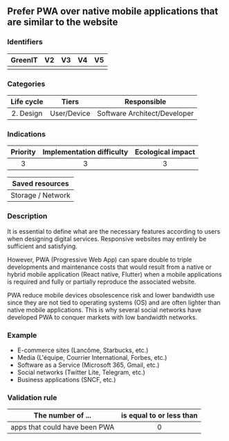 ## Prefer PWA over native mobile applications that are similar to the website

### Identifiers

| GreenIT | V2  | V3  | V4  | V5  |
| :-----: | :-: | :-: | :-: | :-: |
|         |     |     |     |     |

### Categories

| Life cycle |    Tiers    |         Responsible          |
| :--------: | :---------: | :--------------------------: |
| 2. Design  | User/Device | Software Architect/Developer |

### Indications

| Priority | Implementation difficulty | Ecological impact |
| :------: | :-----------------------: | :---------------: |
|    3     |             3             |         3         |

|  Saved resources  |
| :---------------: |
| Storage / Network |

### Description

It is essential to define what are the necessary features according to users when designing digital services. Responsive websites may entirely be sufficient and satisfying.

However, PWA (Progressive Web App) can spare double to triple developments and maintenance costs that would result from a native or hybrid mobile application (React native, Flutter) when a mobile applications is required and fully or partially reproduce the associated website.

PWA reduce mobile devices obsolescence risk and lower bandwidth use since they are not tied to operating systems (OS) and are often lighter than native mobile applications. This is why several social networks have developed PWA to conquer markets with low bandwidth networks.

### Example

- E-commerce sites (Lancôme, Starbucks, etc.)
- Media (L'équipe, Courrier International, Forbes, etc.)
- Software as a Service (Microsoft 365, Gmail, etc.)
- Social networks (Twitter Lite, Telegram, etc.)
- Business applications (SNCF, etc.)

### Validation rule

| The number of ...             | is equal to or less than |
| ----------------------------- | :----------------------: |
| apps that could have been PWA |            0             |

